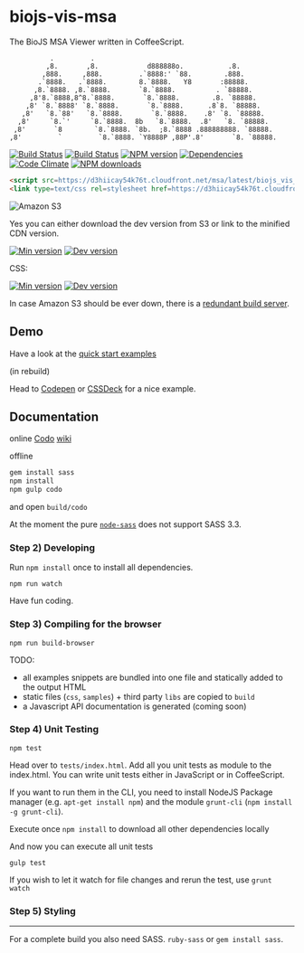 biojs-vis-msa
==========

The BioJS MSA Viewer written in CoffeeScript. 

```
          .         .                                              
         ,8.       ,8.            d888888o.           .8.          
        ,888.     ,888.         .`8888:' `88.        .888.         
       .`8888.   .`8888.        8.`8888.   Y8       :88888.        
      ,8.`8888. ,8.`8888.       `8.`8888.          . `88888.       
     ,8'8.`8888,8^8.`8888.       `8.`8888.        .8. `88888.      
    ,8' `8.`8888' `8.`8888.       `8.`8888.      .8`8. `88888.     
   ,8'   `8.`88'   `8.`8888.       `8.`8888.    .8' `8. `88888.    
  ,8'     `8.`'     `8.`8888.  8b   `8.`8888.  .8'   `8. `88888.   
 ,8'       `8        `8.`8888. `8b.  ;8.`8888 .888888888. `88888.  
,8'         `         `8.`8888. `Y8888P ,88P'.8'       `8. `88888.
```

[![Build Status](https://travis-ci.org/greenify/biojs-vis-msa.svg?branch=master)](https://travis-ci.org/greenify/biojs-vis-msa)
[![Build Status](https://drone.io/github.com/greenify/biojs-vis-msa/status.png)](https://drone.io/github.com/greenify/biojs-vis-msa/latest)
[![NPM version](http://img.shields.io/npm/v/biojs-vis-msa.svg)](https://www.npmjs.org/package/biojs-vis-msa)
[![Dependencies](https://david-dm.org/greenify/biojs-vis-msa.png)](https://david-dm.org/greenify/biojs-vis-msa)
[![Code Climate](https://codeclimate.com/github/greenify/biojs-vis-msa/badges/gpa.svg)](https://codeclimate.com/github/greenify/biojs-vis-msa)
[![NPM downloads](http://img.shields.io/npm/dm/biojs-vis-msa.svg)](https://www.npmjs.org/package/biojs-vis-msa)


```html
<script src=https://d3hiicay54k76t.cloudfront.net/msa/latest/biojs_vis_msa.min.js></script>
<link type=text/css rel=stylesheet href=https://d3hiicay54k76t.cloudfront.net/msa/msa.min.css />
```

![Amazon S3](https://upload.wikimedia.org/wikipedia/commons/thumb/1/1d/AmazonWebservices_Logo.svg/500px-AmazonWebservices_Logo.svg.png)

Yes you can either download the dev version from S3 or link to the minified CDN version.

[![Min version](http://img.shields.io/badge/prod-80kB-blue.svg)](https://d3hiicay54k76t.cloudfront.net/msa/latest/biojs_vis_msa.min.js)
[![Dev version](http://img.shields.io/badge/dev-latest-yellow.svg)](https://s3-eu-west-1.amazonaws.com/biojs/msa/latest/biojs_vis_msa.js)

CSS:

[![Min version](http://img.shields.io/badge/prod-18kB-blue.svg)](https://d3hiicay54k76t.cloudfront.net/msa/latest/msa.min.css)
[![Dev version](http://img.shields.io/badge/dev-latest-yellow.svg)](https://s3-eu-west-1.amazonaws.com/biojs/msa/latest/msa.css)


In case Amazon S3 should be ever down, there is a [redundant build server](https://drone.io/github.com/greenify/biojs-vis-msa/files).

Demo
-----

Have a look at the [quick start examples](https://dev.biojs-msa.org/v1)

(in rebuild)

Head to [Codepen](http://codepen.io/greenify/pen/ALFjq) or [CSSDeck](http://cssdeck.com/labs/swxfsfhe) for a nice example.

Documentation
-------------

online [Codo](http://coffeedoc.info/github/greenify/biojs-vis-msa/master/)
[wiki](https://github.com/greenify/biojs-vis-msa/wiki/)

offline 

```bash
gem install sass
npm install
npm gulp codo
```

and open `build/codo`

At the moment the pure [`node-sass`](https://www.npmjs.org/package/node-sass) does not
support SASS 3.3.

### Step 2) Developing 

Run `npm install` once to install all dependencies.

```
npm run watch
```

Have fun coding.

### Step 3) Compiling for the browser

```
npm run build-browser
```

TODO:
* all examples snippets are bundled into one file and statically added to the output HTML
* static files (`css`, `samples`) + third party `libs` are copied to `build`
* a Javascript API documentation is generated (coming soon)


### Step 4) Unit Testing

```
npm test
```

Head over to `tests/index.html`. 
Add all you unit tests as module to the index.html. You can write unit tests either in JavaScript or in CoffeeScript.

If you want to run them in the CLI, you need to install NodeJS Package manager (e.g. `apt-get install npm`) and the module `grunt-cli` (`npm install -g grunt-cli`).

Execute once `npm install` to download all other dependencies locally

And now you can execute all unit tests
```
gulp test
```

If you wish to let it watch for file changes and rerun the test, use `grunt watch`

### Step 5) Styling
---------

For a complete build you also need SASS. `ruby-sass` or `gem install sass`.

